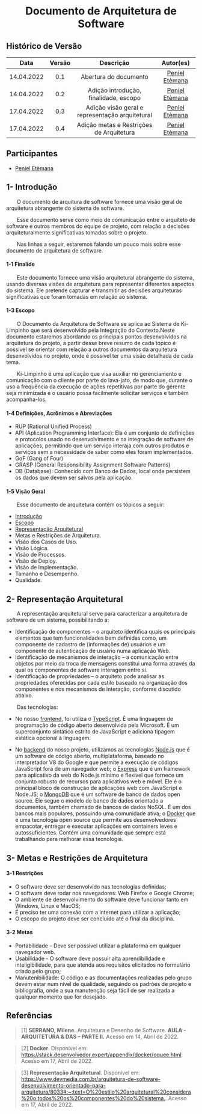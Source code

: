 # <center> Documento de Arquitetura de Software

## Histórico de Versão<br>

|Data | Versão | Descrição | Autor(es)|
| :-:|:-:|:-:|:-: |
| 14.04.2022 | 0.1 | Abertura do documento |[Peniel Etèmana](https://github.com/zpeniel09)|
| 14.04.2022 | 0.2 | Adição introdução, finalidade, escopo |[Peniel Etèmana](https://github.com/zpeniel09)|
| 17.04.2022 | 0.3 | Adição visão geral e representação arquitetural |[Peniel Etèmana](https://github.com/zpeniel09)|
| 17.04.2022 | 0.4 | Adição metas e Restrições de Arquitetura |[Peniel Etèmana](https://github.com/zpeniel09)|


## Participantes

* [Peniel Etèmana](https://github.com/zpeniel09)

## 1- Introdução

&emsp;&emsp;O documento de arquitura de software fornece uma visão geral de arquitetura abrangente do sistema de software.

&emsp;&emsp;Esse documento serve como meio de comunicação entre o arquiteto de software e outros membros do equipe de projeto, com relação a decisões arquiteturalmente significativas tomadas sobre o projeto.

&emsp;&emsp;Nas linhas a seguir, estaremos falando um pouco mais sobre esse documento de arquitetura de software.

#### 1-1 Finalide

&emsp;&emsp;Este documento fornece uma visão arquitetural abrangente do sistema, usando diversas visões de arquitetura para representar diferentes aspectos do sistema. Ele pretende capturar e transmitir as decisões arquiteturas significativas que foram tomadas em relação ao sistema.

#### 1-3 Escopo

&emsp;&emsp;O Documento da Arquitetura de Software se aplica ao Sistema de Ki-Limpinho que será desenvolvido pela Integração do Contexto.Neste documento estaremos abordando os principais pontos desenvolvidos na arquitetura do projeto, a partir desse breve resumo de cada tópico é possível se orientar com relação a outros documentos da arquitetura desenvolvidos no projeto, onde é possível ter uma visão detalhada de cada tema.

&emsp;&emsp;Ki-Limpinho é uma aplicação que visa auxiliar no gerenciamento e comunicação com o cliente por parte do lava-jato, de modo que, durante o uso a frequência da execução de ações repetitivas por parte do gerente seja minimizada e o usuário possa facilmente solicitar serviços e também acompanha-los.


#### 1-4 Definições, Acrônimos e Abreviações

* RUP (Rational Unified Process)
* API (Aplication Programming Interface): Ela é um conjunto de definições e protocolos usado no desenvolvimento e na integração de software de aplicações, permitindo que um serviço interaja com outros produtos e serviços sem a necessidade de saber como eles foram implementados.
* GoF (Gang of Four)
* GRASP	(General Responsibility Assignment Software Patterns)
* DB (Database): Conhecido com Banco de Dados, local onde persistem os dados que devem ser salvos pela aplicação.

#### 1-5 Visão Geral

&emsp;&emsp;Esse documento de arquitetura contém os tópicos a seguir:
- [Introdução](#1--introdução)
- [Escopo](#1-3-escopo)
- [Representação Arquitetural](#2--representação-arquitetural)
- Metas e Restrições de Arquitetura.
- Visão dos Casos de Uso.
- Visão Lógica.
- Visão de Processos.
- Visão de Deploy.
- Visão de Implementação.
- Tamanho e Desempenho.
- Qualidade.

## 2- Representação Arquitetural

&emsp;&emsp;A representação arquitetural serve para caracterizar a arquitetura de software de um sistema, possibilitando a:

- Identificação de componentes – o arquiteto identifica quais os principais elementos que tem funcionalidades bem definidas como, um componente de cadastro de (informações de) usuários e um componente de autenticação de usuário numa aplicação Web.
- Identificação de mecanismos de interação – a comunicação entre objetos por meio da troca de mensagens constitui uma forma através da qual os componentes de software interagem entre si.
- Identificação de propriedades – o arquiteto pode analisar as propriedades oferecidas por cada estilo baseado na organização dos componentes e nos mecanismos de interação, conforme discutido abaixo.

&emsp;&emsp;Das tecnologias:

* No nosso [frontend](https://github.com/UnBArqDsw2021-2/2021.2_g2_kilimpinho_frontend), foi utiliza o [TypeScript](https://en.wikipedia.org/wiki/TypeScript). É uma linguagem de programação de código aberto desenvolvida pela Microsoft. É um superconjunto sintático estrito de JavaScript e adiciona tipagem estática opcional à linguagem. 

* No [backend](https://github.com/UnBArqDsw2021-2/2021.2_G2_Ki-Limpinho_Backend) do nosso projeto, utilizamos as tecnologias [Node.js](https://en.wikipedia.org/wiki/Node.js) que é um software de código aberto, multiplataforma, baseado no interpretador V8 do Google e que permite a execução de códigos JavaScript fora de um navegador web; o [Express](https://en.wikipedia.org/wiki/Express.js) que é um framework para aplicativo da web do Node.js mínimo e flexível que fornece um conjunto robusto de recursos para aplicativos web e móvel. Ele é o principal bloco de construção de aplicações web com JavaScript e Node.JS; o [MongoDB](https://en.wikipedia.org/wiki/Mongoose_(MongoDB)) que é um software de banco de dados open source. Ele segue o modelo de banco de dados orientado a documentos, também chamado de bancos de dados NoSQL. É um dos bancos mais populares, possuindo uma comunidade ativa; o [Docker](https://en.wikipedia.org/wiki/Docker_(software)) que é uma tecnologia open source que permite aos desenvolvedores empacotar, entregar e executar aplicações em containers leves e autossuficientes. Contém uma comunidade que sempre está trabalhando para melhorar essa tecnologia. 

## 3- Metas e Restrições de Arquitetura

#### 3-1 Restrições

- O software deve ser desenvolvido nas tecnologias definidas;
- O software deve rodar nos navegadores: Web Firefox e Google Chrome;
- O ambiente de desenvolvimento do software deve funcionar tanto em Windows, Linux e MacOS;
- É preciso ter uma conexão com a internet para utilizar a aplicação;
- O escopo do projeto deve ser concluído até o final da disciplina.

#### 3-2 Metas

* Portabilidade – Deve ser possível utilizar a plataforma em qualquer navegador web.
* Usabilidade - O software deve possuir alta aprendibilidade e inteligibilidade, para que atenda aos requisitos elicitados no formulário criado pelo grupo;
* Manutenibilidade: O código e as documentações realizadas pelo grupo devem estar num nível de qualidade, seguindo os padrões de projeto e bibliografia, onde a sua manutenção seja fácil de ser realizada a qualquer momento que for desejado.


## Referências

> [1] **SERRANO, Milene.** Arquitetura e Desenho de Software. **AULA - ARQUITETURA & DAS – PARTE II.** Acesso em 14, Abril de 2022.

> [2] **Docker**. Disponível em: <https://stack.desenvolvedor.expert/appendix/docker/oquee.html>. Acesso em 17, Abril de 2022.

> [3] **Representação Arquitetural**. Disponível em: <https://www.devmedia.com.br/arquitetura-de-software-desenvolvimento-orientado-para-arquitetura/8033#:~:text=O%20estilo%20arquitetural%20considera%20o,todos%20os%20componentes%20do%20sistema.>. Acesso em 17, Abril de 2022.